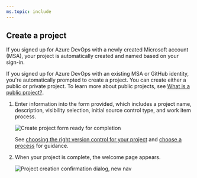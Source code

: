 ```yaml
---
ms.topic: include
---
```



## Create a project

If you signed up for Azure DevOps with a newly created Microsoft account (MSA), your project is automatically created and named based on your sign-in.

If you signed up for Azure DevOps with an existing MSA or GitHub identity, you're automatically prompted to create a project. You can create either a public or private project. To learn more about public projects, see [What is a public project?](/azure/devops/organizations/public/about-public-projects). 

1. Enter information into the form provided, which includes a project name, description, visibility selection, initial source control type, and work item process.
 
   ![Create project form ready for completion](/azure/devops/_shared/_img/create-project-form.png) 

   See [choosing the right version control for your project](/azure/devops/repos/tfvc/comparison-git-tfvc.md) and [choose a process](/azure/devops/boards/work-items/guidance/choose-process.md) for guidance.  

2. When your project is complete, the welcome page appears.
 
   ![Project creation confirmation dialog, new nav](/azure/devops/_shared/_img/project-creation-complete-new-nav.png)

